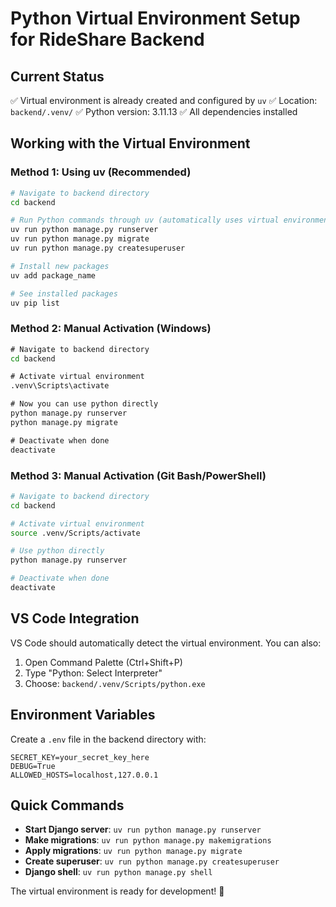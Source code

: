 # Python Virtual Environment Setup for RideShare Backend

## Current Status

✅ Virtual environment is already created and configured by `uv`
✅ Location: `backend/.venv/`
✅ Python version: 3.11.13
✅ All dependencies installed

## Working with the Virtual Environment

### Method 1: Using uv (Recommended)

```bash
# Navigate to backend directory
cd backend

# Run Python commands through uv (automatically uses virtual environment)
uv run python manage.py runserver
uv run python manage.py migrate
uv run python manage.py createsuperuser

# Install new packages
uv add package_name

# See installed packages
uv pip list
```

### Method 2: Manual Activation (Windows)

```cmd
# Navigate to backend directory
cd backend

# Activate virtual environment
.venv\Scripts\activate

# Now you can use python directly
python manage.py runserver
python manage.py migrate

# Deactivate when done
deactivate
```

### Method 3: Manual Activation (Git Bash/PowerShell)

```bash
# Navigate to backend directory
cd backend

# Activate virtual environment
source .venv/Scripts/activate

# Use python directly
python manage.py runserver

# Deactivate when done
deactivate
```

## VS Code Integration

VS Code should automatically detect the virtual environment. You can also:

1. Open Command Palette (Ctrl+Shift+P)
2. Type "Python: Select Interpreter"
3. Choose: `backend/.venv/Scripts/python.exe`

## Environment Variables

Create a `.env` file in the backend directory with:

```env
SECRET_KEY=your_secret_key_here
DEBUG=True
ALLOWED_HOSTS=localhost,127.0.0.1
```

## Quick Commands

- **Start Django server**: `uv run python manage.py runserver`
- **Make migrations**: `uv run python manage.py makemigrations`
- **Apply migrations**: `uv run python manage.py migrate`
- **Create superuser**: `uv run python manage.py createsuperuser`
- **Django shell**: `uv run python manage.py shell`

The virtual environment is ready for development! 🚀
